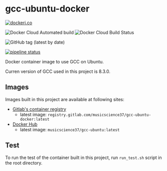 # gcc-ubuntu-docker

[![dockeri.co](https://dockeri.co/image/musicscience37/gcc-ubuntu)](https://hub.docker.com/r/musicscience37/gcc-ubuntu)

![Docker Cloud Automated build](https://img.shields.io/docker/cloud/automated/musicscience37/gcc-ubuntu)
![Docker Cloud Build Status](https://img.shields.io/docker/cloud/build/musicscience37/gcc-ubuntu)

![GitHub tag (latest by date)](https://img.shields.io/github/v/tag/MusicScience37/gcc-ubuntu-docker?label=latest)

[![pipeline status](https://gitlab.com/MusicScience37/gcc-ubuntu-docker/badges/master/pipeline.svg)](https://gitlab.com/MusicScience37/gcc-ubuntu-docker/commits/master)

Docker container image to use GCC on Ubuntu.

Curren version of GCC used in this project is 8.3.0.

## Images

Images built in this project are available at following sites:

- [Gitlab's container registry](https://gitlab.com/MusicScience37/gcc-ubuntu-docker/container_registry)
  - latest image: `registry.gitlab.com/musicscience37/gcc-ubuntu-docker:latest`
- [Docker Hub](https://hub.docker.com/r/musicscience37/gcc-ubuntu)
  - latest image: `musicscience37/gcc-ubuntu:latest`

## Test

To run the test of the container built in this project,
run `run_test.sh` script in the root directory.
